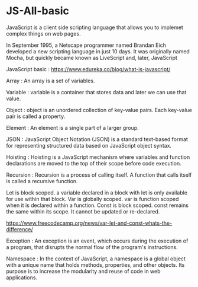 # JS-All-basic

JavaScript is a client side scripting language that allows you to implemet complex things on web pages.

In September 1995, a Netscape programmer named Brandan Eich developed a new scripting language in just 10 days. It was originally named Mocha, but quickly became known as LiveScript and, later, JavaScript

JavaScript basic : https://www.edureka.co/blog/what-is-javascript/

Array : An array is a set of variables.

Variable : variable is a container that stores data and later we can use that value.

Object : object is an unordered collection of key-value pairs. Each key-value pair is called a property.

Element : An element is a single part of a larger group.

JSON : JavaScript Object Notation (JSON) is a standard text-based format for representing structured data based on JavaScript object syntax.

Hoisting : Hoisting is a JavaScript mechanism where variables and function declarations are moved to the top of their scope before code execution.

Recursion : Recursion is a process of calling itself. A function that calls itself is called a recursive function.

Let is block scoped. a variable declared in a block with let  is only available for use within that block.
Var is globally scoped. var is function scoped when it is declared within a function.
Const is block scoped. const remains the same within its scope. It cannot be updated or re-declared.

https://www.freecodecamp.org/news/var-let-and-const-whats-the-difference/ 

Exception : An exception is an event, which occurs during the execution of a program, that disrupts the normal flow of the program's instructions.

Namespace : In the context of JavaScript, a namespace is a global object with a unique name that holds methods, properties, and other objects. Its purpose is to increase the modularity and reuse of code in web applications.
